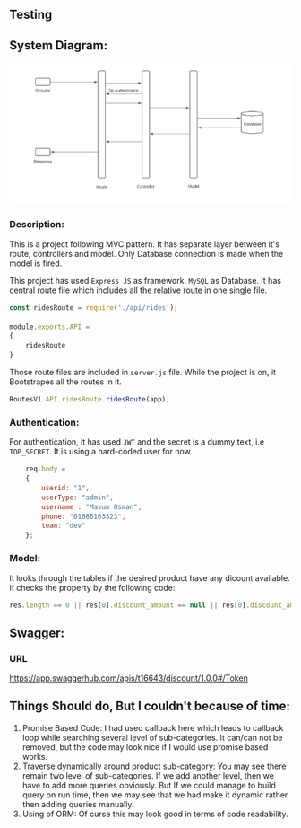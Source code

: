 ## Testing
<!-- changes made in antukbala branch -->

## System Diagram:
![alt text](https://github.com/Masum-Osman/node-frame/blob/master/Diagram.JPG?raw=true)

### Description:
This is a project following MVC pattern.
It has separate layer between it's route, controllers and model. 
Only Database connection is made when the model is fired.

This project has used `Express JS` as framework. `MySQL` as Database.
It has central route file which includes all the relative route in one single file.
```javascript
const ridesRoute = require('./api/rides');

module.exports.API =
{
    ridesRoute
}
```
Those route files are included in `server.js` file. While the project is on, it Bootstrapes all the routes in it.
```javascript
RoutesV1.API.ridesRoute.ridesRoute(app);
```
### Authentication:
For authentication, it has used `JWT` and the secret is a dummy text, i.e `TOP_SECRET`.
It is using a hard-coded user for now. 
```javascript
    req.body = 
    {
        userid: "1",
        userType: "admin",
        username : "Masum Osman",
        phone: "01686163323",
        team: "dev"
    };
```

### Model:
It looks through the tables if the desired product have any dicount available. It checks the property by the following code:
```javascript
res.length == 0 || res[0].discount_amount == null || res[0].discount_amount == 0
```
## Swagger:
### URL
https://app.swaggerhub.com/apis/t16643/discount/1.0.0#/Token


## Things Should do, But I couldn't because of time:

1. Promise Based Code:
    I had used callback here which leads to callback loop while searching several level of sub-categories. It can/can not be removed, but the code may look nice if I would use promise based works.
2. Traverse dynamically around product sub-category:
    You may see there remain two level of sub-categories. If we add another level, then we have to add more queries obviously. But If we could manage to build query on run time, then we may see that we had make it dynamic rather then adding queries manually.
4. Using of ORM: 
    Of curse this may look good in terms of code readability.